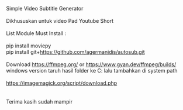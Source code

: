 Simple Video Subtitle Generator\
\
Dikhususkan untuk video Pad Youtube Short\
\
List Module Must Install :\
\
pip install moviepy\
pip install git+https://github.com/agermanidis/autosub.git \
\
Download https://ffmpeg.org/ or https://www.gyan.dev/ffmpeg/builds/ windows version
taruh hasil folder ke C: lalu tambahkan di system path\
\
https://imagemagick.org/script/download.php \
\
\
Terima kasih sudah mampir